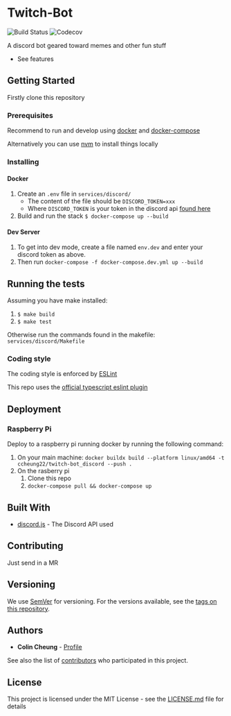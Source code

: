 # Twitch-Bot
![Build Status](https://img.shields.io/github/workflow/status/WeLoveRice/twitch-bot/on_push)
![Codecov](https://img.shields.io/codecov/c/github/WeLoveRice/twitch-bot)

A discord bot geared toward memes and other fun stuff

- See features

## Getting Started

Firstly clone this repository

### Prerequisites

Recommend to run and develop using [docker](https://docs.docker.com/get-docker/) and [docker-compose](https://docs.docker.com/compose/install/)

Alternatively you can use [nvm](https://github.com/nvm-sh/nvm) to install things locally

### Installing

#### Docker

1. Create an `.env` file in `services/discord/`
    - The content of the file should be `DISCORD_TOKEN=xxx`
    - Where `DISCORD_TOKEN` is your token in the discord api [found here](https://discord.com/developers/applications) 
1. Build and run the stack `$ docker-compose up --build`

#### Dev Server

1. To get into dev mode, create a file named `env.dev` and enter your discord token as above.
1. Then run `docker-compose -f docker-compose.dev.yml up --build`


## Running the tests

Assuming you have make installed:

1. `$ make build`
2. `$ make test`

Otherwise run the commands found in the makefile: `services/discord/Makefile`

### Coding style

The coding style is enforced by [ESLint](https://eslint.org/)
 
This repo uses the [official typescript eslint plugin](https://github.com/typescript-eslint/typescript-eslint)

## Deployment

### Raspberry Pi

Deploy to a raspberry pi running docker by running the following command:

1. On your main machine: `docker buildx build --platform linux/amd64 -t ccheung22/twitch-bot_discord --push .`
1. On the rasberry pi
    1. Clone this repo
    1. `docker-compose pull && docker-compose up`

## Built With

* [discord.js](https://discord.js.org/#/) - The Discord API used

## Contributing

Just send in a MR

## Versioning

We use [SemVer](http://semver.org/) for versioning. For the versions available, see the [tags on this repository](https://github.com/your/project/tags). 

## Authors

* **Colin Cheung** - [Profile](https://github.com/ColinCee)

See also the list of [contributors](https://github.com/ColinCee/twitch-bot/graphs/contributors) who participated in this project.

## License

This project is licensed under the MIT License - see the [LICENSE.md](LICENSE.md) file for details
